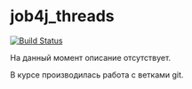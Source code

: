 # job4j_threads

[![Build Status](https://app.travis-ci.com/meavv/job4j_threads.svg?branch=master)](https://app.travis-ci.com/meavv/job4j_threads)

На данный момент описание отсутствует.

В курсе производилась работа с ветками git.